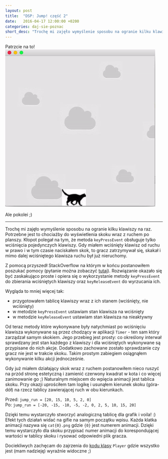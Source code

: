 ```yaml
---
layout: post
title:  "DSP: Jump! część 2"
date:   2016-04-17 12:00:00 +0200
categories: daj-sie-poznac
short_desc: "Trochę mi zajęło wymyślenie sposobu na ogranie kilku klawiszy na raz. Potrzebne jest to chociażby do wyświetlenia skoku wraz z ruchem po planszy. Kłopot polegał na tym, że metoda `keyPressEvent` obsługuje tylko wciśnięcia pojedynczych klawiszy..."
---
```

Patrzcie na to!
<img src="/images/cat-jump.gif"/>

Ale pokolei ;)

---

Trochę mi zajęło wymyślenie sposobu na ogranie kilku klawiszy na raz. Potrzebne jest to chociażby do wyświetlenia skoku wraz z ruchem po planszy. Kłopot polegał na tym, że metoda `keyPressEvent` obsługuje tylko wciśnięcia pojedynczych klawiszy. Gdy miałem wciśnięty klawisz od ruchu w prawo i w tym czasie naciskałem skok, to gracz zatrzymywał się, skakał i mimo dalej wciśniętego klawisza ruchu był już nieruchomy.

Z pomocą przyszedł StackOverflow na którym w końcu postanowiłem poszukać pomocy (pytanie można zobaczyć [tutaj][stackoverflow]). Rozwiązanie okazało się być zaskakująco proste i opiera się o wykorzystanie metody `keyPressEvent` do zbierania wciśniętych klawiszy oraz `keyReleaseEvent` do wyrzucania ich.

Wygląda to mniej więcej tak:  
  * przygotowałem tablicę klawiszy wraz z ich stanem (wciśnięty, nie wciśnięty)  
  * w metodzie `keyPressEvent` ustawiam stan klawisza na wciśnięty  
  * w metodzie `keyReleaseEvent` ustawiam stan klawisza na nieaktywny  

Od teraz metody które wykonywane były natychmiast po wciśnięciu klawisza wykonywane są przez chodzący w aplikacji `Timer` - ten sam który zarządzał samym skokiem. Jego przebieg jest prosty: co określony interwał sprawdzany jest stan każdego z klawiszy i dla wciśniętych wykonywane są przypisane do nich akcje. Dodatkowo zachowane zostało sprawdzanie czy gracz nie jest w trakcie skoku. Takim prostym zabiegiem osiągnąłem wykonywanie kilku akcji jednocześnie.

Gdy już miałem działający skok wraz z ruchem postanowiłem nieco ruszyć na przód stronę estetyczną i zamienić czerwony kwadrat w kota i co więcej zanimowanie go ;) Naturalnym miejscem do wpięcia animacji jest tablica skoku. Przy okazji uprościłem tam logikę i usunąłem kierunek skoku (góra-dół) na rzecz tablicy zawierającej ruch w obu kierunkach.

Przed: `jump_run = [20, 15, 10, 5, 2, 0]`  
Po: `jump_run = [-20, -15, -10, -5, -2, 0, 2, 5, 10, 15, 20]`  

Dzięki temu wystarczyło stworzyć analogiczną tablicę dla grafik i voila! :) Efekt tych działań widać na gifie na samym początku wpisu. Każda klatka animacji nazywa się `cat{0}.png` gdzie `{0}` jest numerem animacji. Dzięki temu wystarczyło dla skoku przypisać numer animacji do korespondującej wartości w tablicy skoku i rysować odpowiedni plik gracza.

Dociekliwych zachęcam do zajrzenia do [kodu klasy][player-code] `Player` gdzie wszystko jest (mam nadzieję) wyraźnie widoczne ;)

[stackoverflow]: http://stackoverflow.com/questions/36581425/how-to-process-short-keypress-in-the-same-time-long-keypress-is-performed
[player-code]: https://github.com/zelazowy/panikoton/blob/master/panikoton.py#L140
